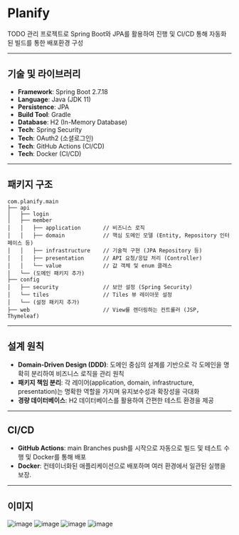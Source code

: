 # Planify

TODO 관리 프로젝트로 Spring Boot와 JPA를 활용하여 진행 및 CI/CD 통해 자동화된 빌드를 통한 배포환경 구성

---

## 기술 및 라이브러리

- **Framework**: Spring Boot 2.7.18
- **Language**: Java (JDK 11)
- **Persistence**: JPA
- **Build Tool**: Gradle
- **Database**: H2 (In-Memory Database)
- **Tech**: Spring Security
- **Tech**: OAuth2 (소셜로그인)
- **Tech**: GitHub Actions (CI/CD)
- **Tech**: Docker (CI/CD)

---

## 패키지 구조

```plaintext
com.planify.main
├── api
│   ├── login
│   ├── member
│   │   ├── application       // 비즈니스 로직
│   │   ├── domain            // 핵심 도메인 모델 (Entity, Repository 인터페이스 등)
│   │   ├── infrastructure    // 기술적 구현 (JPA Repository 등)
│   │   ├── presentation      // API 요청/응답 처리 (Controller)
│   │   └── value             // 값 객체 및 enum 클래스
│   └── (도메인 패키지 추가)
├── config
│   ├── security              // 보안 설정 (Spring Security)
│   └── tiles                 // Tiles 뷰 레이아웃 설정
│   └── (설정 패키지 추가)
├── web                       // View를 렌더링하는 컨트롤러 (JSP, Thymeleaf)
```
---

## 설계 원칙

- **Domain-Driven Design (DDD)**: 도메인 중심의 설계를 기반으로 각 도메인을 명확히 분리하여 비즈니스 로직을 관리 원칙
- **패키지 책임 분리**: 각 레이어(application, domain, infrastructure, presentation)는 명확한 역할을 가지며 유지보수성과 확장성을 극대화
- **경량 데이터베이스**: H2 데이터베이스를 활용하여 간편한 테스트 환경을 제공

---

## CI/CD

- **GitHub Actions**: main Branches push를 시작으로 자동으로 빌드 및 테스트 수행 및 Docker를 통해 배포
- **Docker**: 컨테이너화된 애플리케이션으로 배포하며 여러 환경에서 일관된 실행을 보장.

---

## 이미지

![image](https://github.com/user-attachments/assets/fd8ab86f-12b5-44ff-9ec7-84aeb1c6b946)
![image](https://github.com/user-attachments/assets/4d039294-dc0c-4fcc-a5e5-a4bcf19443bc)
![image](https://github.com/user-attachments/assets/c2bd63c1-89eb-429a-a68e-792a96a4563a)
![image](https://github.com/user-attachments/assets/5961ac16-a780-48bb-a502-12c4d2afb554)


